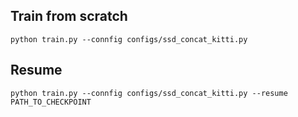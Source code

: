 ## Train from scratch
```
python train.py --connfig configs/ssd_concat_kitti.py
```

## Resume
```
python train.py --connfig configs/ssd_concat_kitti.py --resume PATH_TO_CHECKPOINT
```
